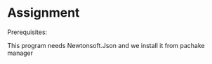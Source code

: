 # Assignment

Prerequisites:

This program needs Newtonsoft.Json and we install it from pachake manager
